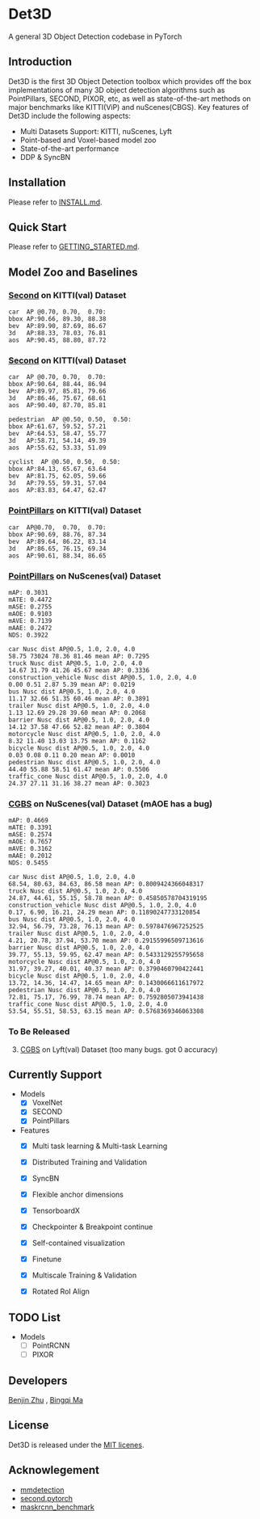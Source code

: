 # Det3D

A general 3D Object Detection codebase in PyTorch

## Introduction

Det3D is the first 3D Object Detection toolbox which provides off the box implementations of many 3D object detection algorithms such as PointPillars, SECOND, PIXOR, etc, as well as state-of-the-art methods on major benchmarks like KITTI(ViP) and nuScenes(CBGS). Key features of Det3D include the following aspects:

* Multi Datasets Support: KITTI, nuScenes, Lyft
* Point-based and Voxel-based model zoo
* State-of-the-art performance
* DDP & SyncBN

## Installation

Please refer to [INSTALL.md](INSTALL.md).

## Quick Start

Please refer to [GETTING_STARTED.md](GETTING_STARTED.md).

## Model Zoo and Baselines

### [Second](examples/second/configs/kitti_car_vfev3_spmiddlefhd_rpn1_mghead_syncbn.py) on KITTI(val) Dataset

```
car  AP @0.70, 0.70,  0.70:
bbox AP:90.66, 89.30, 88.38
bev  AP:89.90, 87.69, 86.67
3d   AP:88.33, 78.03, 76.81
aos  AP:90.45, 88.80, 87.72
```

### [Second](examples/second/configs/kitti_all_vfev3_spmiddlefhd_rpn1_mghead_syncbn.py) on KITTI(val) Dataset

```
car  AP @0.70, 0.70,  0.70:
bbox AP:90.64, 88.44, 86.94
bev  AP:89.97, 85.81, 79.66
3d   AP:86.46, 75.67, 68.61
aos  AP:90.40, 87.70, 85.81

pedestrian  AP @0.50, 0.50,  0.50:
bbox AP:61.67, 59.52, 57.21
bev  AP:64.53, 58.47, 55.77
3d   AP:58.71, 54.14, 49.39
aos  AP:55.62, 53.33, 51.09

cyclist  AP @0.50, 0.50,  0.50:
bbox AP:84.13, 65.67, 63.64
bev  AP:81.75, 62.05, 59.66
3d   AP:79.55, 59.31, 57.04
aos  AP:83.83, 64.47, 62.47
```
### [PointPillars](examples/point_pillars/configs/kitti_point_pillars_mghead_syncbn.py) on KITTI(val) Dataset

```	
car  AP@0.70,  0.70,  0.70:
bbox AP:90.69, 88.76, 87.34
bev  AP:89.64, 86.22, 83.14
3d   AP:86.65, 76.15, 69.34
aos  AP:90.61, 88.34, 86.65
```
### [PointPillars](examples/point_pillars/configs/nusc_all_point_pillars_mghead_syncbn.py) on NuScenes(val) Dataset

```
mAP: 0.3031
mATE: 0.4472
mASE: 0.2755
mAOE: 0.9103
mAVE: 0.7139
mAAE: 0.2472
NDS: 0.3922

car Nusc dist AP@0.5, 1.0, 2.0, 4.0
58.75 73024 78.36 81.46 mean AP: 0.7295
truck Nusc dist AP@0.5, 1.0, 2.0, 4.0
14.67 31.79 41.26 45.67 mean AP: 0.3336
construction_vehicle Nusc dist AP@0.5, 1.0, 2.0, 4.0
0.00 0.51 2.87 5.39 mean AP: 0.0219
bus Nusc dist AP@0.5, 1.0, 2.0, 4.0
11.17 32.66 51.35 60.46 mean AP: 0.3891
trailer Nusc dist AP@0.5, 1.0, 2.0, 4.0
1.13 12.69 29.28 39.60 mean AP: 0.2068
barrier Nusc dist AP@0.5, 1.0, 2.0, 4.0
14.12 37.58 47.66 52.82 mean AP: 0.3804
motorcycle Nusc dist AP@0.5, 1.0, 2.0, 4.0
8.32 11.40 13.03 13.75 mean AP: 0.1162
bicycle Nusc dist AP@0.5, 1.0, 2.0, 4.0
0.03 0.08 0.11 0.20 mean AP: 0.0010
pedestrian Nusc dist AP@0.5, 1.0, 2.0, 4.0
44.40 55.88 58.51 61.47 mean AP: 0.5506
traffic_cone Nusc dist AP@0.5, 1.0, 2.0, 4.0
24.37 27.11 31.16 38.27 mean AP: 0.3023
```

### [CGBS](examples/cbgs/configs/nusc_all_vfev3_spmiddleresnetfhd_rpn2_mghead_syncbn.py) on NuScenes(val) Dataset (mAOE has a bug)
```
mAP: 0.4669
mATE: 0.3391
mASE: 0.2574
mAOE: 0.7657
mAVE: 0.3162
mAAE: 0.2012
NDS: 0.5455

car Nusc dist AP@0.5, 1.0, 2.0, 4.0
68.54, 80.63, 84.63, 86.58 mean AP: 0.8009424366048317
truck Nusc dist AP@0.5, 1.0, 2.0, 4.0
24.87, 44.61, 55.15, 58.78 mean AP: 0.45850578704319195
construction_vehicle Nusc dist AP@0.5, 1.0, 2.0, 4.0
0.17, 6.90, 16.21, 24.29 mean AP: 0.11890247733120854
bus Nusc dist AP@0.5, 1.0, 2.0, 4.0
32.94, 56.79, 73.28, 76.13 mean AP: 0.5978476967252525
trailer Nusc dist AP@0.5, 1.0, 2.0, 4.0
4.21, 20.78, 37.94, 53.70 mean AP: 0.29155996509713616
barrier Nusc dist AP@0.5, 1.0, 2.0, 4.0
39.77, 55.13, 59.95, 62.47 mean AP: 0.5433129255795658
motorcycle Nusc dist AP@0.5, 1.0, 2.0, 4.0
31.97, 39.27, 40.01, 40.37 mean AP: 0.3790460790422441
bicycle Nusc dist AP@0.5, 1.0, 2.0, 4.0
13.72, 14.36, 14.47, 14.65 mean AP: 0.1430066611617972
pedestrian Nusc dist AP@0.5, 1.0, 2.0, 4.0
72.81, 75.17, 76.99, 78.74 mean AP: 0.7592805073941438
traffic_cone Nusc dist AP@0.5, 1.0, 2.0, 4.0
53.54, 55.51, 58.53, 63.15 mean AP: 0.5768369346063308
```
### To Be Released

3. [CGBS](examples/cbgs/configs/lyft_all_vfev3_spmiddleresnetfhd_rpn2_mghead_syncbn.py) on Lyft(val) Dataset (too many bugs. got 0 accuracy)

## Currently Support

* Models
  - [x] VoxelNet
  - [x] SECOND
  - [x] PointPillars
* Features
    - [x] Multi task learning & Multi-task Learning
    - [x] Distributed Training and Validation
    - [x] SyncBN
    - [x] Flexible anchor dimensions
    - [x] TensorboardX
    - [x] Checkpointer & Breakpoint continue
    - [x] Self-contained visualization
    - [x] Finetune
    - [x] Multiscale Training & Validation
    - [x] Rotated RoI Align


## TODO List
* Models
  - [ ] PointRCNN
  - [ ] PIXOR

## Developers

[Benjin Zhu](https://github.com/poodarchu/) , [Bingqi Ma](https://github.com/a157801)

## License

Det3D is released under the [MIT licenes](LICENES).

## Acknowlegement

* [mmdetection](https://github.com/open-mmlab/mmdetection)
* [second.pytorch](https://github.com/traveller59/second.pytorch)
* [maskrcnn_benchmark](https://github.com/facebookresearch/maskrcnn-benchmark)

